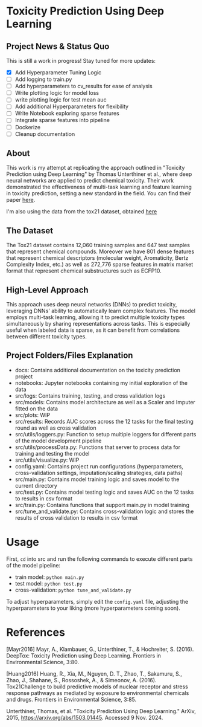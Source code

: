 # Toxicity Prediction Using Deep Learning

## Project News & Status Quo
This is still a work in progress! Stay tuned for more updates:

- [x] Add Hyperparameter Tuning Logic
- [ ] Add logging to train.py
- [ ] Add hyperparameters to cv_results for ease of analysis
- [ ] Write plotting logic for model loss
- [ ] write plotting logic for test mean auc
- [ ] Add additional Hyperparameters for flexibility
- [ ] Write Notebook exploring sparse features
- [ ] Integrate sparse features into pipeline
- [ ] Dockerize
- [ ] Cleanup documentation

## About
This work is my attempt at replicating the approach outlined in "Toxicity Prediction using Deep Learning" by Thomas Unterthiner et al., where deep neural networks are applied to predict chemical toxicity. Their work demonstrated the effectiveness of multi-task learning and feature learning in toxicity prediction, setting a new standard in the field. You can find their paper [here](https://arxiv.org/abs/1503.01445). 

I'm also using the data from the tox21 dataset, obtained [here](http://bioinf.jku.at/research/DeepTox/tox21.html)

## The Dataset
The Tox21 dataset contains 12,060 training samples and 647 test samples that represent chemical compounds. Moreover we have 801 dense features that represent chemical descriptors (molecular weight, Aromaticity, Bertz Complexity Index, etc.) as well as 272,776 sparse features in matrix market format that represent chemical substructures such as ECFP10.

## High-Level Approach
This approach uses deep neural networks (DNNs) to predict toxicity, leveraging DNNs' ability to automatically learn complex features. The model employs multi-task learning, allowing it to predict multiple toxicity types simultaneously by sharing representations across tasks. This is especially useful when labeled data is sparse, as it can benefit from correlations between different toxicity types.

## Project Folders/Files Explanation
- docs: Contains additional documentation on the toxicity prediction project
- notebooks: Jupyter notebooks containing my initial exploration of the data
- src/logs: Contains training, testing, and cross validation logs
- src/models: Contains model architecture as well as a Scaler and Imputer fitted on the data
- src/plots: WIP
- src/results: Records AUC scores across the 12 tasks for the final testing round as well as cross validation
- src/utils/loggers.py: Function to setup multiple loggers for different parts of the model development pipeline
- src/utils/processData.py: Functions that server to process data for training and testing the model
- src/utils/visualize.py: WIP
- config.yaml: Contains project run configurations (hyperparameters, cross-validation settings, imputation/scaling strategies, data paths)
- src/main.py: Contains model training logic and saves model to the current directory
- src/test.py: Contains model testing logic and saves AUC on the 12 tasks to results in csv format
- src/train.py: Contains functions that support main.py in model training
- src/tune_and_validate.py: Contains cross-validation logic and stores the results of cross validation to results in csv format

# Usage
First, `cd` into src and run the following commands to execute different parts of the model pipeline:

- train model: `python main.py`
- test model: `python test.py`
- cross-validation: `python tune_and_validate.py`

To adjust hyperparameters, simply edit the `config.yaml` file, adjusting the hyperparameters to your liking (more hyperparameters coming soon).

# References

[Mayr2016] Mayr, A., Klambauer, G., Unterthiner, T., & Hochreiter, S. (2016). DeepTox: Toxicity Prediction using Deep Learning. Frontiers in Environmental Science, 3:80.

[Huang2016] Huang, R., Xia, M., Nguyen, D. T., Zhao, T., Sakamuru, S., Zhao, J., Shahane, S., Rossoshek, A., & Simeonov, A. (2016). Tox21Challenge to build predictive models of nuclear receptor and stress response pathways as mediated by exposure to environmental chemicals and drugs. Frontiers in Environmental Science, 3:85.

Unterthiner, Thomas, et al. "Toxicity Prediction Using Deep Learning." ArXiv, 2015,  https://arxiv.org/abs/1503.01445. Accessed 9 Nov. 2024.